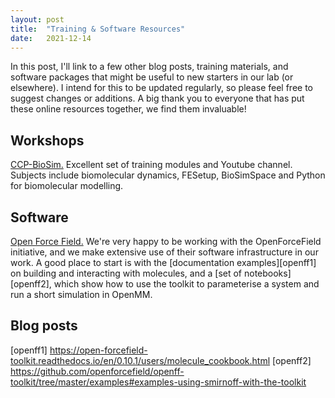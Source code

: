 ```yaml
---
layout: post
title:  "Training & Software Resources"
date:   2021-12-14
---
```


In this post, I'll link to a few other blog posts, training materials, and software packages that might be useful to new starters in our lab (or elsewhere). I intend for this to be updated regularly, so please feel free to suggest changes or additions. A big thank you to everyone that has put these online resources together, we find them invaluable!


## Workshops

[CCP-BioSim.][ccpbiosim] Excellent set of training modules and Youtube channel. Subjects include biomolecular dynamics, FESetup, BioSimSpace and Python for biomolecular modelling.



## Software

[Open Force Field.][openff] We're very happy to be working with the OpenForceField initiative, and we make extensive use of their software infrastructure in our work. A good place to start is with the [documentation examples][openff1] on building and interacting with molecules, and a [set of notebooks][openff2], which show how to use the toolkit to parameterise a system and run a short simulation in OpenMM.




## Blog posts




[ccpbiosim]: https://www.ccpbiosim.ac.uk/training
[openff]: https://openforcefield.org
[openff1] https://open-forcefield-toolkit.readthedocs.io/en/0.10.1/users/molecule_cookbook.html
[openff2] https://github.com/openforcefield/openff-toolkit/tree/master/examples#examples-using-smirnoff-with-the-toolkit
